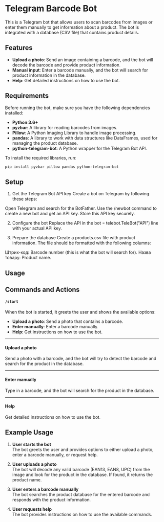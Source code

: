 # Telegram Barcode Bot

This is a Telegram bot that allows users to scan barcodes from images or enter them manually to get information about a product. The bot is integrated with a database (CSV file) that contains product details.

## Features

- **Upload a photo**: Send an image containing a barcode, and the bot will decode the barcode and provide product information.
- **Manual input**: Enter a barcode manually, and the bot will search for product information in the database.
- **Help**: Get detailed instructions on how to use the bot.

## Requirements

Before running the bot, make sure you have the following dependencies installed:

- **Python 3.6+**
- **pyzbar**: A library for reading barcodes from images.
- **Pillow**: A Python Imaging Library to handle image processing.
- **pandas**: A library to work with data structures like DataFrames, used for managing the product database.
- **python-telegram-bot**: A Python wrapper for the Telegram Bot API.

To install the required libraries, run:

```bash
pip install pyzbar pillow pandas python-telegram-bot

```



## Setup
1. Get the Telegram Bot API key
Create a bot on Telegram by following these steps:

Open Telegram and search for the BotFather.
Use the /newbot command to create a new bot and get an API key.
Store this API key securely.

2. Configure the bot
Replace the API in the bot = telebot.TeleBot("API") line with your actual API key.

3. Prepare the database
Create a products.csv file with product information. The file should be formatted with the following columns:

Штрих-код: Barcode number (this is what the bot will search for).
Назва товару: Product name.

## Usage

## Commands and Actions

#### `/start`
When the bot is started, it greets the user and shows the available options:

- **Upload a photo**: Send a photo that contains a barcode.
- **Enter manually**: Enter a barcode manually.
- **Help**: Get instructions on how to use the bot.

---

#### **Upload a photo**
Send a photo with a barcode, and the bot will try to detect the barcode and search for the product in the database.

---

#### **Enter manually**
Type in a barcode, and the bot will search for the product in the database.

---

#### **Help**
Get detailed instructions on how to use the bot.
## Example Usage

1. **User starts the bot**  
   The bot greets the user and provides options to either upload a photo, enter a barcode manually, or request help.

2. **User uploads a photo**  
   The bot will decode any valid barcode (EAN13, EAN8, UPC) from the image and look for the product in the database. If found, it returns the product name.

3. **User enters a barcode manually**  
   The bot searches the product database for the entered barcode and responds with the product information.

4. **User requests help**  
   The bot provides instructions on how to use the available commands.

